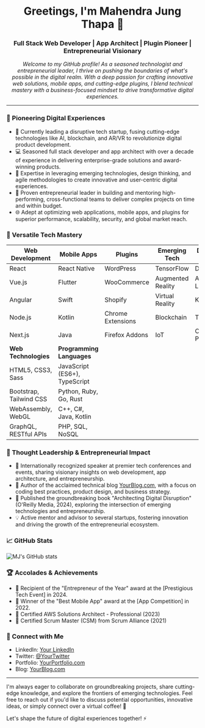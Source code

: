 <h1 align="center">Greetings, I'm Mahendra Jung Thapa 👋</h1>

<h3 align="center">Full Stack Web Developer | App Architect | Plugin Pioneer | Entrepreneurial Visionary</h3>

<p align="center">
<em>
Welcome to my GitHub profile! As a seasoned technologist and entrepreneurial leader, I thrive on pushing the boundaries of what's possible in the digital realm. With a deep passion for crafting innovative web solutions, mobile apps, and cutting-edge plugins, I blend technical mastery with a business-focused mindset to drive transformative digital experiences.
</em>
</p>

---

### 🚀 Pioneering Digital Experiences

- 🔭 Currently leading a disruptive tech startup, fusing cutting-edge technologies like AI, blockchain, and AR/VR to revolutionize digital product development.
- 💻 Seasoned full stack developer and app architect with over a decade of experience in delivering enterprise-grade solutions and award-winning products.
- 🧠 Expertise in leveraging emerging technologies, design thinking, and agile methodologies to create innovative and user-centric digital experiences.
- 👥 Proven entrepreneurial leader in building and mentoring high-performing, cross-functional teams to deliver complex projects on time and within budget.
- 🌐 Adept at optimizing web applications, mobile apps, and plugins for superior performance, scalability, security, and global market reach.

### 🔬 Versatile Tech Mastery

| Web Development | Mobile Apps | Plugins | Emerging Tech | DevOps & Cloud | Other Tools |
| --------- | --------- | --------- | -------------- | ----------- | ----------- |
| React | React Native | WordPress | TensorFlow | Docker | Git |
| Vue.js | Flutter | WooCommerce | Augmented Reality | AWS (ECS, Lambda) | GitHub Actions |
| Angular | Swift | Shopify | Virtual Reality | Kubernetes | Jira |
| Node.js | Kotlin | Chrome Extensions | Blockchain | Terraform | Agile Methodologies |
| Next.js | Java | Firefox Addons | IoT | CI/CD Pipelines | Figma |
| **Web Technologies** | **Programming Languages** |
| HTML5, CSS3, Sass | JavaScript (ES6+), TypeScript |
| Bootstrap, Tailwind CSS | Python, Ruby, Go, Rust |
| WebAssembly, WebGL | C++, C#, Java, Kotlin |
| GraphQL, RESTful APIs | PHP, SQL, NoSQL |

### 🌟 Thought Leadership & Entrepreneurial Impact

- 🎤 Internationally recognized speaker at premier tech conferences and events, sharing visionary insights on web development, app architecture, and entrepreneurship.
- 📝 Author of the acclaimed technical blog [YourBlog.com](https://YourBlog.com), with a focus on coding best practices, product design, and business strategy.
- 📖 Published the groundbreaking book "Architecting Digital Disruption" (O'Reilly Media, 2024), exploring the intersection of emerging technologies and entrepreneurship.
- 💡 Active mentor and advisor to several startups, fostering innovation and driving the growth of the entrepreneurial ecosystem.

### 📈 GitHub Stats

![MJ's GitHub stats](https://github-readme-stats.vercel.app/api?username=mahendrajungthapa&show_icons=true&theme=radical)

### 🏆 Accolades & Achievements

- 🥇 Recipient of the "Entrepreneur of the Year" award at the [Prestigious Tech Event] in 2024.
- 🏅 Winner of the "Best Mobile App" award at the [App Competition] in 2022.
- 📜 Certified AWS Solutions Architect - Professional (2023)
- 📜 Certified Scrum Master (CSM) from Scrum Alliance (2021)

### 🤝 Connect with Me

- LinkedIn: [Your LinkedIn](https://www.linkedin.com/in/yourlinkedin/)
- Twitter: [@YourTwitter](https://twitter.com/YourTwitter)
- Portfolio: [YourPortfolio.com](https://YourPortfolio.com)
- Blog: [YourBlog.com](https://YourBlog.com)

---

I'm always eager to collaborate on groundbreaking projects, share cutting-edge knowledge, and explore the frontiers of emerging technologies. Feel free to reach out if you'd like to discuss potential opportunities, innovative ideas, or simply connect over a virtual coffee! 🙌

Let's shape the future of digital experiences together! ⚡
